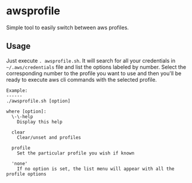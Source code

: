 # awsprofile
Simple tool to easily switch between aws profiles.

## Usage

Just execute `. awsprofile.sh`. It will search for all your credentials in `~/.aws/credentials` file and list the options labeled by number. Select the corresponding number to the profile you want to use and then you'll be ready to execute aws cli commands with the selected profile.

```
Example:
------
./awsprofile.sh [option]

where [option]:
  \-\-help
    Display this help
                
  clear
    Clear/unset and profiles
                
  profile
    Set the particular profile you wish if known
                
  'none'
    If no option is set, the list menu will appear with all the profile options
```
